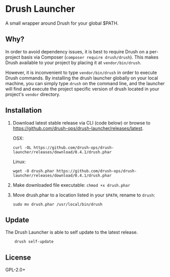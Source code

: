 # Drush Launcher

A small wrapper around Drush for your global $PATH.

## Why?

In order to avoid dependency issues, it is best to require Drush on a per-project basis via Composer (`composer require drush/drush`). This makes Drush available to your project by placing it at `vendor/bin/drush`.

However, it is inconvenient to type `vendor/bin/drush` in order to execute Drush commands.  By installing the drush launcher globally on your local machine, you can simply type `drush` on the command line, and the launcher will find and execute the project specific version of drush located in your project's `vendor` directory.

## Installation

1. Download latest stable release via CLI (code below) or browse to https://github.com/drush-ops/drush-launcher/releases/latest.

    OSX:
    ```Shell
    curl -OL https://github.com/drush-ops/drush-launcher/releases/download/0.4.1/drush.phar
    ```

    Linux:

    ```Shell
    wget -O drush.phar https://github.com/drush-ops/drush-launcher/releases/download/0.4.1/drush.phar
    ```
1. Make downloaded file executable: `chmod +x drush.phar`
1. Move drush.phar to a location listed in your `$PATH`, rename to `drush`: 

    ```Shell
    sudo mv drush.phar /usr/local/bin/drush
    ```
    
## Update

The Drush Launcher is able to self update to the latest release. 

```Shell
    drush self-update
```

## License

GPL-2.0+
